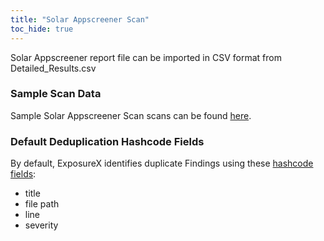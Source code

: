 ```yaml
---
title: "Solar Appscreener Scan"
toc_hide: true
---
```

Solar Appscreener report file can be imported in CSV format from Detailed_Results.csv

### Sample Scan Data
Sample Solar Appscreener Scan scans can be found [here](https://github.com/ExposureX/django-ExposureX/tree/master/unittests/scans/solar_appscreener).

### Default Deduplication Hashcode Fields
By default, ExposureX identifies duplicate Findings using these [hashcode fields](https://docs.exposurex.com/en/working_with_findings/finding_deduplication/about_deduplication/):

- title
- file path
- line
- severity
